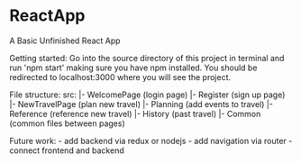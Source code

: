 # ReactApp
A Basic Unfinished React App


Getting started:
Go into the source directory of this project in terminal and run 'npm start' making sure you have npm installed. You should be redirected to localhost:3000 where you will see the project.



File structure:
  src:
    |- WelcomePage    (login page)
    |- Register       (sign up page)
    |- NewTravelPage  (plan new travel)
    |- Planning       (add events to travel)
    |- Reference      (reference new travel)
    |- History        (past travel)
    |- Common         (common files between pages)
    



Future work:
      - add backend via redux or nodejs
      - add navigation via router
      - connect frontend and backend
